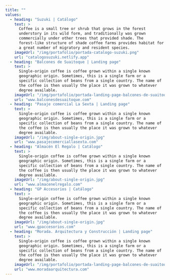 ```yaml
---
title: ""
values:
  - heading: "Suzuki | Catálogo"
    text: >
      Coffee is a small tree or shrub that grows in the forest
      understory in its wild form, and traditionally was grown
      commercially under other trees that provided shade. The
      forest-like structure of shade coffee farms provides habitat for
      a great number of migratory and resident species.
    imageUrl: "/img/portafolio/portada-catalogo-suzuki.png"
    url: "catalogosuzuki.netlify.app"
  - heading: "Balcones de Suaitoque | Landing page"
    text: >
      Single-origin coffee is coffee grown within a single known
      geographic origin. Sometimes, this is a single farm or a
      specific collection of beans from a single country. The name of
      the coffee is then usually the place it was grown to whatever
      degree available.
    imageUrl: "/img/portafolio/portada-landing-page-balcones-de-suaitoque.png"
    url: "www.balconesdesuaitoque.com"
  - heading: "Pasaje comercial La Sexta | Landing page"
    text: >
      Single-origin coffee is coffee grown within a single known
      geographic origin. Sometimes, this is a single farm or a
      specific collection of beans from a single country. The name of
      the coffee is then usually the place it was grown to whatever
      degree available.
    imageUrl: "/img/about-single-origin.jpg"
    url: "www.pasajecomerciallasexta.com"
  - heading: "Almacén El Regalo | Catálogo"
    text: >
      Single-origin coffee is coffee grown within a single known
      geographic origin. Sometimes, this is a single farm or a
      specific collection of beans from a single country. The name of
      the coffee is then usually the place it was grown to whatever
      degree available.
    imageUrl: "/img/about-single-origin.jpg"
    url: "www.almacenelregalo.com"
  - heading: "GP Accesorios | Catálogo"
    text: >
      Single-origin coffee is coffee grown within a single known
      geographic origin. Sometimes, this is a single farm or a
      specific collection of beans from a single country. The name of
      the coffee is then usually the place it was grown to whatever
      degree available.
    imageUrl: "/img/about-single-origin.jpg"
    url: "www.gpaccesorios.com"
  - heading: "Morada. Arquitectura y Construcción | Landing page"
    text: >
      Single-origin coffee is coffee grown within a single known
      geographic origin. Sometimes, this is a single farm or a
      specific collection of beans from a single country. The name of
      the coffee is then usually the place it was grown to whatever
      degree available.
    imageUrl: "/img/portafolio/portada-landing-page-balcones-de-suaitoque.png"
    url: "www.moradaarquitectura.com"
---
```

